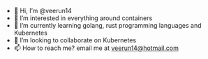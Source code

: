 - 👋 Hi, I’m @veerun14
- 👀 I’m interested in everything around containers
- 🌱 I’m currently learning golang, rust programming languages and Kubernetes
- 💞️ I’m looking to collaborate on Kubernetes
- 📫 How to reach me? email me at veerun14@hotmail.com

<!---
veerun14/veerun14 is a ✨ special ✨ repository because its `README.md` (this file) appears on your GitHub profile.
You can click the Preview link to take a look at your changes.
--->
